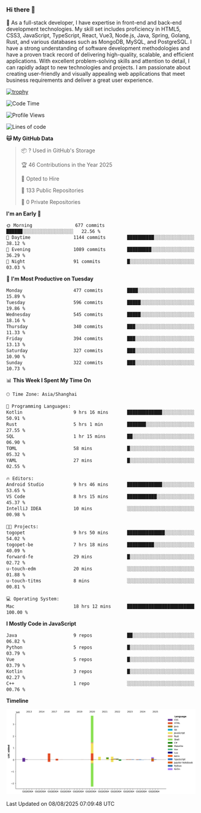 ### Hi there 👋

🌱 As a full-stack developer, I have expertise in front-end and back-end development technologies. My skill set includes proficiency in HTML5, CSS3, JavaScript, TypeScript, React, Vue3, Node.js, Java, Spring, Golang, Rust, and various databases such as MongoDB, MySQL, and PostgreSQL. I have a strong understanding of software development methodologies and have a proven track record of delivering high-quality, scalable, and efficient applications. With excellent problem-solving skills and attention to detail, I can rapidly adapt to new technologies and projects. I am passionate about creating user-friendly and visually appealing web applications that meet business requirements and deliver a great user experience.

[![trophy](https://github-profile-trophy.vercel.app/?username=elton&rank=SECRET,SSS,SS,S,AAA,AA,A&theme=onedark&no-frame=true&margin-w=10)](https://github.com/ryo-ma/github-profile-trophy)

<!--START_SECTION:waka-->
![Code Time](http://img.shields.io/badge/Code%20Time-1%2C844%20hrs%2020%20mins-blue)

![Profile Views](http://img.shields.io/badge/Profile%20Views-1-blue)

![Lines of code](https://img.shields.io/badge/From%20Hello%20World%20I%27ve%20Written-5.8%20million%20lines%20of%20code-blue)

**🐱 My GitHub Data** 

> 📦 ? Used in GitHub's Storage 
 > 
> 🏆 46 Contributions in the Year 2025
 > 
> 💼 Opted to Hire
 > 
> 📜 133 Public Repositories 
 > 
> 🔑 0 Private Repositories 
 > 
**I'm an Early 🐤** 

```text
🌞 Morning                677 commits         ██████░░░░░░░░░░░░░░░░░░░   22.56 % 
🌆 Daytime                1144 commits        ██████████░░░░░░░░░░░░░░░   38.12 % 
🌃 Evening                1089 commits        █████████░░░░░░░░░░░░░░░░   36.29 % 
🌙 Night                  91 commits          █░░░░░░░░░░░░░░░░░░░░░░░░   03.03 % 
```
📅 **I'm Most Productive on Tuesday** 

```text
Monday                   477 commits         ████░░░░░░░░░░░░░░░░░░░░░   15.89 % 
Tuesday                  596 commits         █████░░░░░░░░░░░░░░░░░░░░   19.86 % 
Wednesday                545 commits         █████░░░░░░░░░░░░░░░░░░░░   18.16 % 
Thursday                 340 commits         ███░░░░░░░░░░░░░░░░░░░░░░   11.33 % 
Friday                   394 commits         ███░░░░░░░░░░░░░░░░░░░░░░   13.13 % 
Saturday                 327 commits         ███░░░░░░░░░░░░░░░░░░░░░░   10.90 % 
Sunday                   322 commits         ███░░░░░░░░░░░░░░░░░░░░░░   10.73 % 
```


📊 **This Week I Spent My Time On** 

```text
🕑︎ Time Zone: Asia/Shanghai

💬 Programming Languages: 
Kotlin                   9 hrs 16 mins       █████████████░░░░░░░░░░░░   50.91 % 
Rust                     5 hrs 1 min         ███████░░░░░░░░░░░░░░░░░░   27.55 % 
SQL                      1 hr 15 mins        ██░░░░░░░░░░░░░░░░░░░░░░░   06.90 % 
TOML                     58 mins             █░░░░░░░░░░░░░░░░░░░░░░░░   05.32 % 
YAML                     27 mins             █░░░░░░░░░░░░░░░░░░░░░░░░   02.55 % 

🔥 Editors: 
Android Studio           9 hrs 46 mins       █████████████░░░░░░░░░░░░   53.65 % 
VS Code                  8 hrs 15 mins       ███████████░░░░░░░░░░░░░░   45.37 % 
IntelliJ IDEA            10 mins             ░░░░░░░░░░░░░░░░░░░░░░░░░   00.98 % 

🐱‍💻 Projects: 
togopet                  9 hrs 50 mins       ██████████████░░░░░░░░░░░   54.02 % 
togopet-be               7 hrs 18 mins       ██████████░░░░░░░░░░░░░░░   40.09 % 
forward-fe               29 mins             █░░░░░░░░░░░░░░░░░░░░░░░░   02.72 % 
u-touch-edm              20 mins             ░░░░░░░░░░░░░░░░░░░░░░░░░   01.88 % 
u-touch-titms            8 mins              ░░░░░░░░░░░░░░░░░░░░░░░░░   00.81 % 

💻 Operating System: 
Mac                      18 hrs 12 mins      █████████████████████████   100.00 % 
```

**I Mostly Code in JavaScript** 

```text
Java                     9 repos             ██░░░░░░░░░░░░░░░░░░░░░░░   06.82 % 
Python                   5 repos             █░░░░░░░░░░░░░░░░░░░░░░░░   03.79 % 
Vue                      5 repos             █░░░░░░░░░░░░░░░░░░░░░░░░   03.79 % 
Kotlin                   3 repos             █░░░░░░░░░░░░░░░░░░░░░░░░   02.27 % 
C++                      1 repo              ░░░░░░░░░░░░░░░░░░░░░░░░░   00.76 % 
```



**Timeline**

![Lines of Code chart](https://raw.githubusercontent.com/elton/elton/main/assets/bar_graph.png)


 Last Updated on 08/08/2025 07:09:48 UTC
<!--END_SECTION:waka-->

<!--
**elton/elton** is a ✨ _special_ ✨ repository because its `README.md` (this file) appears on your GitHub profile.

Here are some ideas to get you started:

- 🔭 I’m currently working on ...
- 🌱 I’m currently learning ...
- 👯 I’m looking to collaborate on ...
- 🤔 I’m looking for help with ...
- 💬 Ask me about ...
- 📫 How to reach me: ...
- 😄 Pronouns: ...
- ⚡ Fun fact: ...
-->
